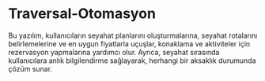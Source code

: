 # Traversal-Otomasyon
Bu yazılım, kullanıcıların seyahat planlarını oluşturmalarına, seyahat rotalarını belirlemelerine ve en uygun fiyatlarla uçuşlar, konaklama ve aktiviteler için rezervasyon yapmalarına yardımcı olur. Ayrıca, seyahat sırasında kullanıcılara anlık bilgilendirme sağlayarak, herhangi bir aksaklık durumunda çözüm sunar.
